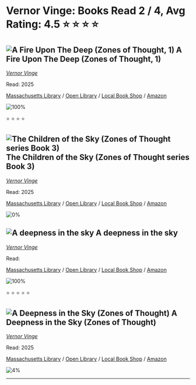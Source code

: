 # Vernor Vinge:  Books Read 2 / 4, Avg Rating: 4.5 :star: :star: :star: :star:

## ![A Fire Upon The Deep (Zones of Thought, 1)](https://images-us.bookshop.org/ingram/9781250237750.jpg?height=300&v=v2) A Fire Upon The Deep (Zones of Thought, 1)
*[Vernor Vinge](../authors/VernorVinge)*

Read: 2025

[Massachusetts Library](https://library.minlib.net/search/i=9781250237750) / [Open Library](https://openlibrary.org/isbn/9781250237750) / [Local Book Shop](https://bookshop.org/book/9781250237750) / [Amazon](https://amazon.com/dp/1250237750)

![100%](https://geps.dev/progress/100) 

:star: :star: :star: :star:

## ![The Children of the Sky (Zones of Thought series Book 3)](https://covers.openlibrary.org/b/isbn/9780812579925-L.jpg) The Children of the Sky (Zones of Thought series Book 3)
*[Vernor Vinge](../authors/VernorVinge)*

Read: 2025

[Massachusetts Library](https://library.minlib.net/search/i=9780812579925) / [Open Library](https://openlibrary.org/isbn/9780812579925) / [Local Book Shop](https://bookshop.org/book/9780812579925) / [Amazon](https://amazon.com/dp/0812579925)

![0%](https://geps.dev/progress/0) 



## ![A deepness in the sky](https://covers.openlibrary.org/b/id/182443-L.jpg) A deepness in the sky
*[Vernor Vinge](../authors/VernorVinge)*

Read: 

[Massachusetts Library](https://library.minlib.net/search/i=9780312856830) / [Open Library](https://openlibrary.org/isbn/9780312856830) / [Local Book Shop](https://bookshop.org/book/9780312856830) / [Amazon](https://amazon.com/dp/)

![100%](https://geps.dev/progress/100) 

:star: :star: :star: :star: :star:

## ![A Deepness in the Sky (Zones of Thought)](https://covers.openlibrary.org/b/id/603591-M.jpg) A Deepness in the Sky (Zones of Thought)
*[Vernor Vinge](../authors/VernorVinge)*

Read: 2025

[Massachusetts Library](https://library.minlib.net/search/i=9780312871819) / [Open Library](https://openlibrary.org/isbn/9780312871819) / [Local Book Shop](https://bookshop.org/book/9780312871819) / [Amazon](https://amazon.com/dp/1429915099)

![4%](https://geps.dev/progress/4) 



---
